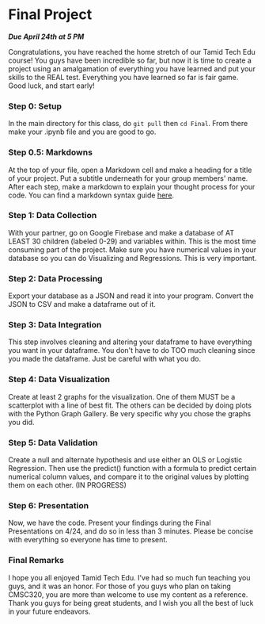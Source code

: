 # Final Project #
***Due April 24th at 5 PM***

Congratulations, you have reached the home stretch of our Tamid Tech Edu course! You guys have been incredible so far, but now it is time to create a project using an amalgamation of everything you have learned and put your skills to the REAL test. Everything you have learned so far is fair game. Good luck, and start early!

### Step 0: Setup ###
In the main directory for this class, do ```git pull``` then ```cd Final```. From there make your .ipynb file and you are good to go.

### Step 0.5: Markdowns ###
At the top of your file, open a Markdown cell and make a heading for a title of your project. Put a subtitle underneath for your group members' name. After each step, make a markdown to explain your thought process for your code. You can find a markdown syntax guide [here](https://www.markdownguide.org/basic-syntax/). 

### Step 1: Data Collection ###
With your partner, go on Google Firebase and make a database of AT LEAST 30 children (labeled 0-29) and variables within. This is the most time consuming part of the project. Make sure you have numerical values in your database so you can do Visualizing and Regressions. This is very important.

### Step 2: Data Processing ###
Export your database as a JSON and read it into your program. Convert the JSON to CSV and make a dataframe out of it.

### Step 3: Data Integration ###
This step involves cleaning and altering your dataframe to have everything you want in your dataframe. You don't have to do TOO much cleaning since you made the dataframe. Just be careful with what you do.

### Step 4: Data Visualization ###
Create at least 2 graphs for the visualization. One of them MUST be a scatterplot with a line of best fit. The others can be decided by doing plots with the Python Graph Gallery. Be very specific why you chose the graphs you did.

### Step 5: Data Validation ###
Create a null and alternate hypothesis and use either an OLS or Logistic Regression. Then use the predict() function with a formula to predict certain numerical column values, and compare it to the original values by plotting them on each other. (IN PROGRESS)

### Step 6: Presentation ###
Now, we have the code. Present your findings during the Final Presentations on 4/24, and do so in less than 3 minutes. Please be concise with everything so everyone has time to present.

### Final Remarks ###
I hope you all enjoyed Tamid Tech Edu. I've had so much fun teaching you guys, and it was an honor. For those of you guys who plan on taking CMSC320, you are more than welcome to use my content as a reference. Thank you guys for being great students, and I wish you all the best of luck in your future endeavors. 
